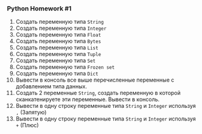 ### Python Homework #1

1. Создать переменную типа `String`
2. Создать переменную типа `Integer`
3. Создать переменную типа `Float`
4. Создать переменную типа `Bytes`
5. Создать переменную типа `List`
6. Создать переменную типа `Tuple`
7. Создать переменную типа `Set`
8. Создать переменную типа `Frozen set`
9. Создать переменную типа `Dict`
10. Вывести в консоль все выше перечисленные переменные с добавлением типа данных.
11. Создать 2 переменные `String`, создать переменную в которой сканкатенируете эти переменные. Вывести в консоль.
12. Вывести в одну строку переменные типа `String` и `Integer` используя `,` (Запятую)
13. Вывести в одну строку переменные типа `String` и `Integer` используя `+` (Плюс)